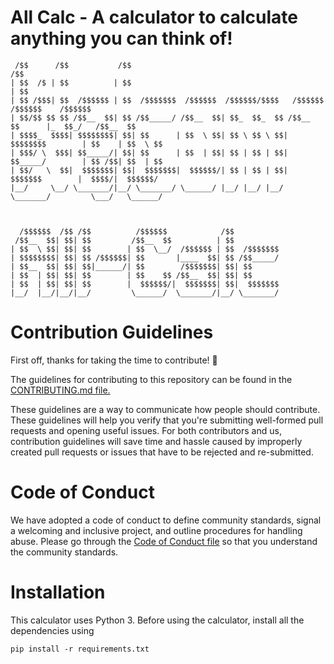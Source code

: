 # All Calc - A calculator to calculate anything you can think of!

```
 /$$      /$$           /$$                                                     /$$                    
| $$  /$ | $$          | $$                                                    | $$                    
| $$ /$$$| $$  /$$$$$$ | $$  /$$$$$$$  /$$$$$$  /$$$$$$/$$$$   /$$$$$$        /$$$$$$    /$$$$$$       
| $$/$$ $$ $$ /$$__  $$| $$ /$$_____/ /$$__  $$| $$_  $$_  $$ /$$__  $$      |_  $$_/   /$$__  $$      
| $$$$_  $$$$| $$$$$$$$| $$| $$      | $$  \ $$| $$ \ $$ \ $$| $$$$$$$$        | $$    | $$  \ $$      
| $$$/ \  $$$| $$_____/| $$| $$      | $$  | $$| $$ | $$ | $$| $$_____/        | $$ /$$| $$  | $$      
| $$/   \  $$|  $$$$$$$| $$|  $$$$$$$|  $$$$$$/| $$ | $$ | $$|  $$$$$$$        |  $$$$/|  $$$$$$/      
|__/     \__/ \_______/|__/ \_______/ \______/ |__/ |__/ |__/ \_______/         \___/   \______/       
                                                                                                       
                                                                                                       
                                                                                                       
  /$$$$$$  /$$ /$$          /$$$$$$            /$$                                                     
 /$$__  $$| $$| $$         /$$__  $$          | $$                                                     
| $$  \ $$| $$| $$        | $$  \__/  /$$$$$$ | $$  /$$$$$$$                                           
| $$$$$$$$| $$| $$ /$$$$$$| $$       |____  $$| $$ /$$_____/                                           
| $$__  $$| $$| $$|______/| $$        /$$$$$$$| $$| $$                                                 
| $$  | $$| $$| $$        | $$    $$ /$$__  $$| $$| $$                                                 
| $$  | $$| $$| $$        |  $$$$$$/|  $$$$$$$| $$|  $$$$$$$                                           
|__/  |__/|__/|__/         \______/  \_______/|__/ \_______/
```

# Contribution Guidelines


First off, thanks for taking the time to contribute! 🎉

The guidelines for contributing to this repository can be found in the [CONTRIBUTING.md file.](https://github.com/pccoeacm/all-calc/blob/main/CONTRIBUTING.md)

These guidelines are a way to communicate how people should contribute. These guidelines will help you verify that you're submitting well-formed pull requests and opening useful issues. For both contributors and us, contribution guidelines will save time and hassle caused by improperly created pull requests or issues that have to be rejected and re-submitted.

# Code of Conduct

We have adopted a code of conduct to define community standards, signal a welcoming and inclusive project, and outline procedures for handling abuse. Please go through the [Code of Conduct file](https://github.com/pccoeacm/all-calc/blob/main/CODE_OF_CONDUCT.md) so that you understand the community standards.

# Installation 

This calculator uses Python 3. Before using the calculator, install all the dependencies using

    pip install -r requirements.txt